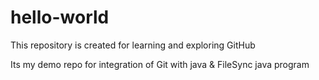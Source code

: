 # hello-world
This repository is created for learning and exploring GitHub

Its my demo repo for integration of Git with java & FileSync java program

